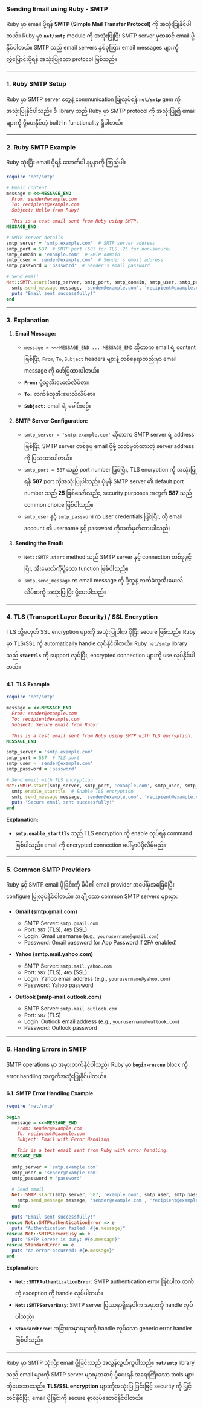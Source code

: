 ### **Sending Email using Ruby - SMTP**

Ruby မှာ email ပို့ရန် **SMTP (Simple Mail Transfer Protocol)** ကို အသုံးပြုနိုင်ပါတယ်။ Ruby မှာ **`net/smtp`** module ကို အသုံးပြုပြီး SMTP server မှတဆင့် email ပို့နိုင်ပါတယ်။ SMTP သည် email servers နှစ်ခုကြား email messages များကို လွှဲပြောင်းပို့ရန် အသုံးပြုသော protocol ဖြစ်သည်။

---

### **1. Ruby SMTP Setup**

Ruby မှာ SMTP server တွေနဲ့ communication ပြုလုပ်ရန် **`net/smtp`** gem ကို အသုံးပြုနိုင်ပါသည်။ ဒီ library သည် Ruby မှာ SMTP protocol ကို အသုံးပြု၍ email များကို ပို့ပေးနိုင်တဲ့ built-in functionality ရှိပါတယ်။

---

### **2. Ruby SMTP Example**

Ruby သုံးပြီး email ပို့ရန် အောက်ပါ နမူနာကို ကြည့်ပါ။

```ruby
require 'net/smtp'

# Email content
message = <<~MESSAGE_END
  From: sender@example.com
  To: recipient@example.com
  Subject: Hello from Ruby!

  This is a test email sent from Ruby using SMTP.
MESSAGE_END

# SMTP server details
smtp_server = 'smtp.example.com'  # SMTP server address
smtp_port = 587  # SMTP port (587 for TLS, 25 for non-secure)
smtp_domain = 'example.com'  # SMTP domain
smtp_user = 'sender@example.com'  # Sender's email address
smtp_password = 'password'  # Sender's email password

# Send email
Net::SMTP.start(smtp_server, smtp_port, smtp_domain, smtp_user, smtp_password, :login) do |smtp|
  smtp.send_message message, 'sender@example.com', 'recipient@example.com'
  puts "Email sent successfully!"
end
```

---

### **3. Explanation**

1. **Email Message:**
   - `message = <<~MESSAGE_END ... MESSAGE_END` ဆိုတာက email ရဲ့ content ဖြစ်ပြီး, `From`, `To`, `Subject` headers များနဲ့ တစ်နေရာတည်းမှာ email message ကို ဖော်ပြထားပါတယ်။
   - **`From:`** ပို့သူအီးမေးလ်လိပ်စာ။
   - **`To:`** လက်ခံသူအီးမေးလ်လိပ်စာ။
   - **`Subject:`** email ရဲ့ ခေါင်းစဉ်။
   
2. **SMTP Server Configuration:**
   - `smtp_server = 'smtp.example.com'` ဆိုတာက SMTP server ရဲ့ address ဖြစ်ပြီး, SMTP server တစ်ခုမှ email ပို့ဖို့ သတ်မှတ်ထားတဲ့ server address ကို ပြသထားပါတယ်။
   - `smtp_port = 587` သည် port number ဖြစ်ပြီး, TLS encryption ကို အသုံးပြုရန် **587** port ကိုအသုံးပြုပါသည်။ ပုံမှန် SMTP server ၏ default port number သည် **25** ဖြစ်သော်လည်း, security purposes အတွက် **587** သည် common choice ဖြစ်ပါသည်။
   - `smtp_user` နှင့် `smtp_password` က user credentials ဖြစ်ပြီး, ထို email account ၏ username နှင့် password ကိုသတ်မှတ်ထားပါသည်။

3. **Sending the Email:**
   - `Net::SMTP.start` method သည် SMTP server နှင့် connection တစ်ခုဖွင့်ပြီး, အီးမေးလ်ကိုပို့သော function ဖြစ်ပါသည်။
   - `smtp.send_message` က email message ကို ပို့သူနဲ့ လက်ခံသူအီးမေးလ်လိပ်စာကို အသုံးပြုပြီး ပို့ပေးပါသည်။

---

### **4. TLS (Transport Layer Security) / SSL Encryption**

TLS သို့မဟုတ် SSL encryption များကို အသုံးပြုပါက ပိုပြီး secure ဖြစ်သည်။ Ruby မှာ TLS/SSL ကို automatically handle လုပ်နိုင်ပါတယ်။ Ruby `net/smtp` library သည် **`starttls`** ကို support လုပ်ပြီး, encrypted connection များကို use လုပ်နိုင်ပါတယ်။

#### **4.1. TLS Example**

```ruby
require 'net/smtp'

message = <<~MESSAGE_END
  From: sender@example.com
  To: recipient@example.com
  Subject: Secure Email from Ruby!

  This is a test email sent from Ruby using SMTP with TLS encryption.
MESSAGE_END

smtp_server = 'smtp.example.com'
smtp_port = 587  # TLS port
smtp_user = 'sender@example.com'
smtp_password = 'password'

# Send email with TLS encryption
Net::SMTP.start(smtp_server, smtp_port, 'example.com', smtp_user, smtp_password, :login) do |smtp|
  smtp.enable_starttls  # Enable TLS encryption
  smtp.send_message message, 'sender@example.com', 'recipient@example.com'
  puts "Secure email sent successfully!"
end
```

**Explanation:**
- **`smtp.enable_starttls`** သည် TLS encryption ကို enable လုပ်ရန် command ဖြစ်ပါသည်။ email ကို encrypted connection ပေါ်မှာပဲပို့လိမ့်မည်။

---

### **5. Common SMTP Providers**

Ruby နှင့် SMTP email ပို့ခြင်းကို မိမိ၏ email provider အပေါ်မှအခြေခံပြီး configure ပြုလုပ်နိုင်ပါတယ်။ အချို့သော common SMTP servers များမှာ:

- **Gmail (smtp.gmail.com)**
  - SMTP Server: `smtp.gmail.com`
  - Port: `587` (TLS), `465` (SSL)
  - Login: Gmail username (e.g., `yourusername@gmail.com`)
  - Password: Gmail password (or App Password if 2FA enabled)

- **Yahoo (smtp.mail.yahoo.com)**
  - SMTP Server: `smtp.mail.yahoo.com`
  - Port: `587` (TLS), `465` (SSL)
  - Login: Yahoo email address (e.g., `yourusername@yahoo.com`)
  - Password: Yahoo password

- **Outlook (smtp-mail.outlook.com)**
  - SMTP Server: `smtp-mail.outlook.com`
  - Port: `587` (TLS)
  - Login: Outlook email address (e.g., `yourusername@outlook.com`)
  - Password: Outlook password

---

### **6. Handling Errors in SMTP**

SMTP operations မှာ အမှားတက်နိုင်ပါသည်။ Ruby မှာ **`begin-rescue`** block ကို error handling အတွက်အသုံးပြုနိုင်ပါတယ်။

#### **6.1. SMTP Error Handling Example**

```ruby
require 'net/smtp'

begin
  message = <<~MESSAGE_END
    From: sender@example.com
    To: recipient@example.com
    Subject: Email with Error Handling

    This is a test email sent from Ruby with error handling.
  MESSAGE_END

  smtp_server = 'smtp.example.com'
  smtp_user = 'sender@example.com'
  smtp_password = 'password'

  # Send email
  Net::SMTP.start(smtp_server, 587, 'example.com', smtp_user, smtp_password, :login) do |smtp|
    smtp.send_message message, 'sender@example.com', 'recipient@example.com'
  end

  puts "Email sent successfully!"
rescue Net::SMTPAuthenticationError => e
  puts "Authentication failed: #{e.message}"
rescue Net::SMTPServerBusy => e
  puts "SMTP Server is busy: #{e.message}"
rescue StandardError => e
  puts "An error occurred: #{e.message}"
end
```

**Explanation:**
- **`Net::SMTPAuthenticationError`**: SMTP authentication error ဖြစ်ပါက တက်တဲ့ exception ကို handle လုပ်ပါတယ်။
- **`Net::SMTPServerBusy`**: SMTP server ပြဿနာရှိနေပါက အမှားကို handle လုပ်ပါသည်။
- **`StandardError`**: အခြားအမှားများကို handle လုပ်သော generic error handler ဖြစ်ပါသည်။

---

Ruby မှာ SMTP သုံးပြီး email ပို့ခြင်းသည် အလွန်လွယ်ကူပါသည်။ **`net/smtp`** library သည် email များကို SMTP server များမှတဆင့် ပို့ပေးရန် အရေးကြီးသော tools များကိုပေးထားသည်။ **TLS/SSL encryption** များကိုအသုံးပြုခြင်းဖြင့် security ကို မြှင့်တင်နိုင်ပြီး, email ပို့ခြင်းကို secure စွာလုပ်ဆောင်နိုင်ပါတယ်။